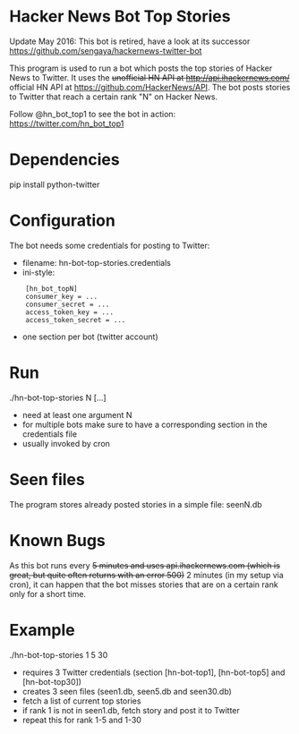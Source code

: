 Hacker News Bot Top Stories
===========================

Update May 2016: This bot is retired, have a look at its successor https://github.com/sengaya/hackernews-twitter-bot

This program is used to run a bot which posts the top stories of Hacker News to Twitter. It uses the ~~unofficial HN API at http://api.ihackernews.com/~~ official HN API at https://github.com/HackerNews/API. The bot posts stories to Twitter that reach a certain rank "N" on Hacker News.

Follow @hn_bot_top1 to see the bot in action:
https://twitter.com/hn_bot_top1

# Dependencies
pip install python-twitter

# Configuration
The bot needs some credentials for posting to Twitter:
- filename: hn-bot-top-stories.credentials
- ini-style:

```
    [hn_bot_topN]
    consumer_key = ...
    consumer_secret = ...
    access_token_key = ...
    access_token_secret = ...
```

- one section per bot (twitter account)

# Run
./hn-bot-top-stories N [...]
- need at least one argument N
- for multiple bots make sure to have a corresponding section in the credentials
  file
- usually invoked by cron

# Seen files
The program stores already posted stories in a simple file: seenN.db

# Known Bugs
As this bot runs every ~~5 minutes and uses api.ihackernews.com (which is great,
but quite often returns with an error 500)~~ 2 minutes (in my setup via cron), it can happen that the bot misses
stories that are on a certain rank only for a short time.

# Example
./hn-bot-top-stories 1 5 30
- requires 3 Twitter credentials (section [hn-bot-top1], [hn-bot-top5]
  and [hn-bot-top30])
- creates 3 seen files (seen1.db, seen5.db and seen30.db)
- fetch a list of current top stories
- if rank 1 is not in seen1.db, fetch story and post it to Twitter
- repeat this for rank 1-5 and 1-30
